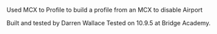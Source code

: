 Used MCX to Profile to build a profile from an MCX to disable Airport

Built and tested by Darren Wallace
Tested on 10.9.5 at Bridge Academy.


